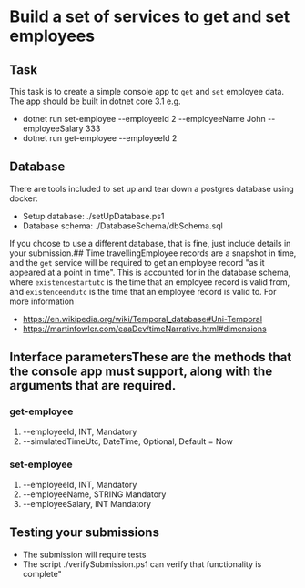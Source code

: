 # Build a set of services to get and set employees

## Task
This task is to create a simple console app to `get` and `set` employee data.
The app should be built in dotnet core 3.1
e.g.
* dotnet run set-employee --employeeId 2 --employeeName John --employeeSalary 333
* dotnet run get-employee --employeeId 2
 
## Database
There are tools included to set up and tear down a postgres database using docker: 
* Setup database: ./setUpDatabase.ps1 
* Database schema: ./DatabaseSchema/dbSchema.sql

If you choose to use a different database, that is fine, just include details in your submission.## Time travellingEmployee records are a snapshot in time, and the `get` service will be required to get an employee record "as it appeared at a point in time". This is accounted for in the database schema, where `existencestartutc` is the time that an employee record is valid from, and `existenceendutc` is the time that an employee record is valid to.
For more information 
* https://en.wikipedia.org/wiki/Temporal_database#Uni-Temporal 
* https://martinfowler.com/eaaDev/timeNarrative.html#dimensions

## Interface parametersThese are the methods that the console app must support, along with the arguments that are required.

### get-employee 
1. --employeeId, INT, Mandatory 
2. --simulatedTimeUtc, DateTime, Optional, Default = Now

### set-employee 
1. --employeeId, INT, Mandatory 
2. --employeeName, STRING Mandatory 
3. --employeeSalary, INT Mandatory

## Testing your submissions 
* The submission will require tests 
* The script ./verifySubmission.ps1 can verify that functionality is complete" 
